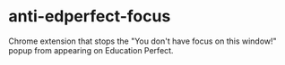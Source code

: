 # anti-edperfect-focus
Chrome extension that stops the "You don't have focus on this window!" popup from appearing on Education Perfect.
